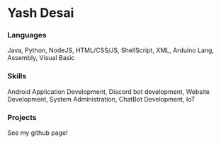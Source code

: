 # Yash Desai

### Languages

Java, Python, NodeJS, HTML/CSS/JS, ShellScript, XML, Arduino Lang, Assembly, Visual Basic


### Skills

Android Application Development, Discord bot development, Website Development, System Administration, ChatBot Development, IoT 


### Projects

See my github page!
